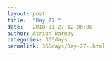 ```yaml
---
layout: post  
title:  "Day 27 "  
date:   2018-01-27 12:00:00  
author: Atrion Darnay  
categories: 365days
permalink: 365days/Day-27-.html  
---
```

